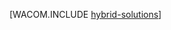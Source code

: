 <properties linkid="dev-net-fundamentals-hybrid-solutions" urlDisplayName="Hybrid Solutions" pageTitle="Azure 服务总线 - Azure fundamentals" metaKeywords="Azure hybrid applications, Azure on-premises applications, Azure Service Bus, Azure Service Bus basics" description="An introduction to different ways you can use the 服务总线 to connect Azure applications to other software." metaCanonical="" services="service-bus" documentationCenter=".NET" title="" authors="" solutions="" manager="" editor="" />

[WACOM.INCLUDE [hybrid-solutions](../includes/hybrid-solutions.md)]

  [hybrid-solutions]: ../includes/hybrid-solutions.md
